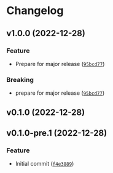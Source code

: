 # Changelog

<!--next-version-placeholder-->

## v1.0.0 (2022-12-28)
### Feature
* Prepare for major release ([`95bcd77`](https://github.com/02JanDal/pysungrow/commit/95bcd7799e987b17985ab5685330610bf8078f5e))

### Breaking
* prepare for major release ([`95bcd77`](https://github.com/02JanDal/pysungrow/commit/95bcd7799e987b17985ab5685330610bf8078f5e))

## v0.1.0 (2022-12-28)


## v0.1.0-pre.1 (2022-12-28)
### Feature
* Initial commit ([`f4e3889`](https://github.com/02JanDal/pysungrow/commit/f4e388908b8d7c85534aeef272f9f1280aa4f812))
